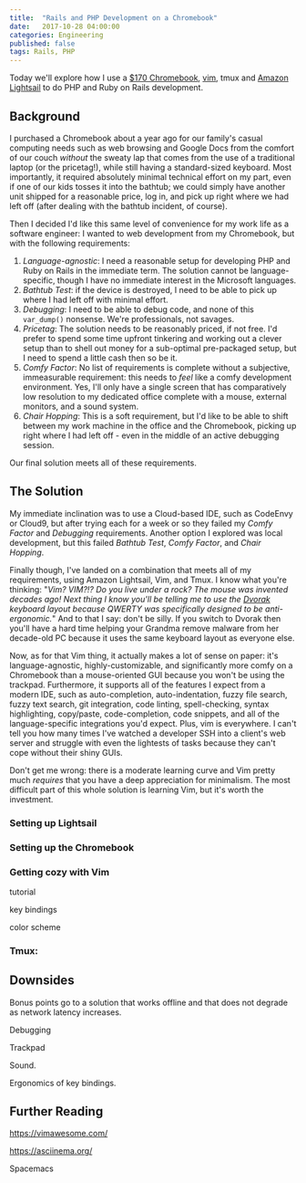 ```yaml
---
title:  "Rails and PHP Development on a Chromebook"
date:   2017-10-28 04:00:00
categories: Engineering
published: false
tags: Rails, PHP
---
```

Today we'll explore how I use a [$170 Chromebook][chromebook], [vim][vim], tmux and [Amazon Lightsail][lightsail] to do PHP and Ruby on Rails development.


## Background

I purchased a Chromebook about a year ago for our family's casual computing needs such as web browsing and Google Docs from the comfort of our couch _without_ the sweaty lap that comes from the use of a traditional laptop (or the pricetag!), while still having a standard-sized keyboard. Most importantly, it required absolutely minimal technical effort on my part, even if one of our kids tosses it into the bathtub; we could simply have another unit shipped for a reasonable price, log in, and pick up right where we had left off (after dealing with the bathtub incident, of course). 

Then I decided I'd like this same level of convenience for my work life as a software engineer: I wanted to web development from my Chromebook, but with the following requirements:

1. *Language-agnostic*: I need a reasonable setup for developing PHP and Ruby on Rails in the immediate term. The solution cannot be language-specific, though I have no immediate interest in the Microsoft languages.
2. *Bathtub Test*: if the device is destroyed, I need to be able to pick up where I had left off with minimal effort.
3. *Debugging*: I need to be able to debug code, and none of this `var_dump()` nonsense. We're professionals, not savages.
4. *Pricetag*: The solution needs to be reasonably priced, if not free. I'd prefer to spend some time upfront tinkering and working out a clever setup than to shell out money for a sub-optimal pre-packaged setup, but I need to spend a little cash then so be it.
5. *Comfy Factor*: No list of requirements is complete without a subjective, immeasurable requirement: this needs to _feel_ like a comfy development environment. Yes, I'll only have a single screen that has comparatively low resolution to my dedicated office complete with a mouse, external monitors, and a sound system.
6. *Chair Hopping*: This is a soft requirement, but I'd like to be able to shift between my work machine in the office and the Chromebook, picking up right where I had left off - even in the middle of an active debugging session.

Our final solution meets all of these requirements.


## The Solution

My immediate inclination was to use a Cloud-based IDE, such as CodeEnvy or Cloud9, but after trying each for a week or so they failed my _Comfy Factor_ and _Debugging_ requirements. Another option I explored was local development, but this failed _Bathtub Test_, _Comfy Factor_, and _Chair Hopping_.

Finally though, I've landed on a combination that meets all of my requirements, using Amazon Lightsail, Vim, and Tmux. I know what you're thinking: "_Vim?  VIM?!?  Do you live under a rock? The mouse was invented decades ago! Next thing I know you'll be telling me to use the [Dvorak][dvorak] keyboard layout because QWERTY was specifically designed to be anti-ergonomic._" And to that I say: don't be silly. If you switch to Dvorak then you'll have a hard time helping your Grandma remove malware from her decade-old PC because it uses the same keyboard layout as everyone else.

Now, as for that Vim thing, it actually makes a lot of sense on paper: it's language-agnostic, highly-customizable, and significantly more comfy on a Chromebook than a mouse-oriented GUI because you won't be using the trackpad. Furthermore, it supports all of the features I expect from a modern IDE, such as auto-completion, auto-indentation, fuzzy file search, fuzzy text search, git integration, code linting, spell-checking, syntax highlighting, copy/paste, code-completion, code snippets, and all of the language-specific integrations you'd expect. Plus, vim is everywhere. I can't tell you how many times I've watched a developer SSH into a client's web server and struggle with even the lightests of tasks because they can't cope without their shiny GUIs. 

Don't get me wrong: there is a moderate learning curve and Vim pretty much _requires_ that you have a deep appreciation for minimalism. The most difficult part of this whole solution is learning Vim, but it's worth the investment. 


### Setting up Lightsail



### Setting up the Chromebook

### Getting cozy with Vim

tutorial

key bindings

color scheme

### Tmux: 





## 





## Downsides

Bonus points go to a solution that works offline and that does not degrade as network latency increases. 

Debugging

Trackpad

Sound.

Ergonomics of key bindings.

## Further Reading

https://vimawesome.com/

https://asciinema.org/

Spacemacs




[chromebook]: http://a.co/8zhnwZW
[vim]: https://github.com/vim/vim
[lightsail]: https://amazonlightsail.com/
[dvorak]: https://en.wikipedia.org/wiki/Dvorak_Simplified_Keyboard
[tmux]: https://github.com/tmux/tmux
